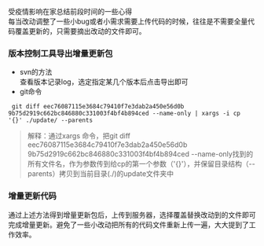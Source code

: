 受疫情影响在家总结前段时间的一些心得  
每当改动调整了一些小bug或者小需求需要上传代码的时候，往往是不需要全量代码覆盖更新的，只需要摘出改动的文件即可。

### 版本控制工具导出增量更新包
 
- svn的方法  
查看版本记录log，选定指定某几个版本后点击导出即可
- git命令  

``` git diff eec76087115e3684c79410f7e3dab2a450e56d0b 9b75d2919c662bc846880c331003f4bf4b894ced --name-only | xargs -i cp '{}' ./update/ --parents```

> 解释：通过xargs 命令，把git diff eec76087115e3684c79410f7e3dab2a450e56d0b 9b75d2919c662bc846880c331003f4bf4b894ced --name-only找到的所有文件名，作为参数传到给cp的第一个参数（'{}'），并保留目录结构（--parents）拷贝到当前目录(./)的update文件夹中

### 增量更新代码
通过上述方法得到增量更新包后，上传到服务器，选择覆盖替换改动到的文件即可完成增量更新。避免了一些小改动把所有的代码文件重新上传一遍，大大提到了工作效率。